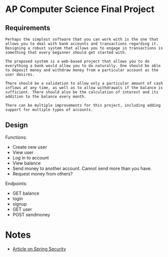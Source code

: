 # AP Computer Science Final Project

## Requirements
```
Perhaps the simplest software that you can work with is the one that allows you to deal with bank accounts and transactions regarding it. Designing a robust system that allows you to engage in transactions is something that every beginner should get started with.

The proposed system is a web-based project that allows you to do everything a bank would allow you to do naturally. One should be able to deposit money and withdraw money from a particular account as the user desires.

There should be a validation to allow only a particular amount of cash inflows at any time, as well as to allow withdrawals if the balance is sufficient. There should also be the calculation of interest and its addition to the balance every month.

There can be multiple improvements for this project, including adding support for multiple types of accounts.
```


## Design

Functions:
- Create new user
- View user
- Log in to account
- View balance
- Send money to another account.  Cannot send 
  more than you have. 
- Request money from others?


Endpoints:
- GET balance
- login
- signup
- GET user
- POST sendmoney



# Notes

- [Article on Spring Security](https://www.marcobehler.com/guides/spring-security)
